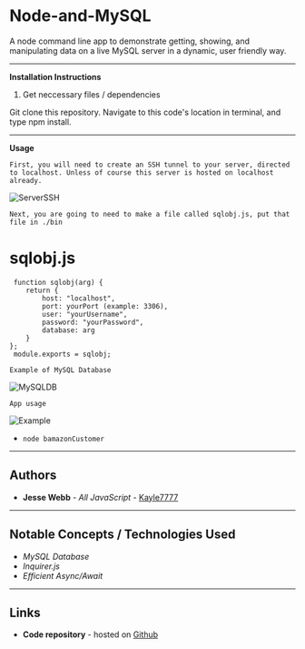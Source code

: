 # Node-and-MySQL

A node command line app to demonstrate getting, showing, and manipulating data on a live MySQL server in a dynamic, user friendly way.

****

**Installation Instructions**

1. Get neccessary files / dependencies

Git clone this repository.
Navigate to this code's location in terminal, and type npm install.

****

**Usage**

`First, you will need to create an SSH tunnel to your server, directed to localhost. Unless of course this server is hosted on localhost already.`

![ServerSSH](https://i.imgur.com/EzTBMdr.png)

`Next, you are going to need to make a file called sqlobj.js, put that file in ./bin`

# sqlobj.js
```
 function sqlobj(arg) {
    return {
        host: "localhost",
        port: yourPort (example: 3306),
        user: "yourUsername",
        password: "yourPassword",
        database: arg
    }
};
 module.exports = sqlobj;
```

`Example of MySQL Database`

![MySQLDB](https://i.imgur.com/LFta85Y.png)

`App usage`

![Example](https://i.imgur.com/82VdCFW.gif)

* `node bamazonCustomer`

****

## Authors

* **Jesse Webb** - *All JavaScript* - [Kayle7777](https://github.com/kayle7777)

****

## Notable Concepts / Technologies Used

* *MySQL Database*
* *Inquirer.js*
* *Efficient Async/Await*

****

## Links

* **Code repository** - hosted on [Github][github Repo]

[github Repo]: https://github.com/Kayle7777/Node-and-MySQL
